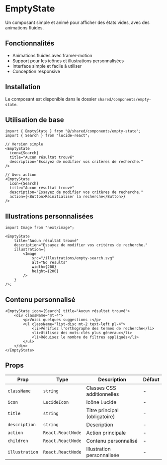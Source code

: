 # EmptyState

Un composant simple et animé pour afficher des états vides, avec des animations fluides.

## Fonctionnalités

- Animations fluides avec framer-motion
- Support pour les icônes et illustrations personnalisées
- Interface simple et facile à utiliser
- Conception responsive

## Installation

Le composant est disponible dans le dossier `shared/components/empty-state`.

## Utilisation de base

```tsx
import { EmptyState } from "@/shared/components/empty-state";
import { Search } from "lucide-react";

// Version simple
<EmptyState
  icon={Search}
  title="Aucun résultat trouvé"
  description="Essayez de modifier vos critères de recherche."
/>

// Avec action
<EmptyState
  icon={Search}
  title="Aucun résultat trouvé"
  description="Essayez de modifier vos critères de recherche."
  action={<Button>Réinitialiser la recherche</Button>}
/>
```

## Illustrations personnalisées

```tsx
import Image from "next/image";

<EmptyState
	title="Aucun résultat trouvé"
	description="Essayez de modifier vos critères de recherche."
	illustration={
		<Image
			src="/illustrations/empty-search.svg"
			alt="No results"
			width={200}
			height={200}
		/>
	}
/>;
```

## Contenu personnalisé

```tsx
<EmptyState icon={Search} title="Aucun résultat trouvé">
	<div className="mt-4">
		<p>Voici quelques suggestions :</p>
		<ul className="list-disc mt-2 text-left pl-4">
			<li>Vérifiez l'orthographe des termes de recherche</li>
			<li>Utilisez des mots-clés plus généraux</li>
			<li>Réduisez le nombre de filtres appliqués</li>
		</ul>
	</div>
</EmptyState>
```

## Props

| Prop           | Type              | Description                   | Défaut |
| -------------- | ----------------- | ----------------------------- | ------ |
| `className`    | `string`          | Classes CSS additionnelles    | -      |
| `icon`         | `LucideIcon`      | Icône Lucide                  | -      |
| `title`        | `string`          | Titre principal (obligatoire) | -      |
| `description`  | `string`          | Description                   | -      |
| `action`       | `React.ReactNode` | Action principale             | -      |
| `children`     | `React.ReactNode` | Contenu personnalisé          | -      |
| `illustration` | `React.ReactNode` | Illustration personnalisée    | -      |
